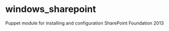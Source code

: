 windows_sharepoint
==================

Puppet module for installing and configuration SharePoint Foundation 2013
